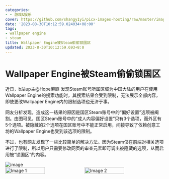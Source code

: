 ```yaml
---
categories:
- - 游戏&娱乐
cover: https://github.com/shangy1yi/picx-images-hosting/raw/master/image.4zfjtrdj52o0.webp
date: '2023-08-30T10:12:59.024034+08:00'
tags:
- wallpaper engine
- steam
title: Wallpaper Engine被Steam偷偷锁国区
updated: 2023-8-30T10:12:59.693+8:0
---
```

# Wallpaper Engine被Steam偷偷锁国区

近日，b站up主@Hope麻匪 发现Steam账号所属区域为中国大陆的用户在使用Wallpaper Engine的搜索功能时，其搜索结果会受到限制，无法展示全部内容，即使更改Wallpaper Engine内的限制选项也无济于事。

网友分析发现，造成这一结果的原因是国区Steam账号中的“偏好设置”选项被阉割。由图可见，国区Steam账号中的“成人内容偏好设置”只有3个选项，而外区有5个选项。被隐藏的2个选项在国区账号中不能正常启用，间接导致了依赖创意工坊的Wallpaper Engine也受到该选项的限制。

不过，也有网友发现了一些比较简单的解决方法。因为Steam仅在前端对相关选项进行了限制，所以用户只需要修改网页的审查元素即可调出被隐藏的选项，从而启用被“锁国区”的内容。

<img src="https://github.com/shangy1yi/picx-images-hosting/raw/master/image.4zfjtrdj52o0.webp" alt="image" />

<div style="display: flex; justify-content: space-between;">
    <img src="https://github.com/shangy1yi/picx-images-hosting/raw/master/image.2m0m9dx40bk0.webp" alt="Image 1" width="50%">
    <img src="https://github.com/shangy1yi/picx-images-hosting/raw/master/image.5ddm9tzwdb00.webp" alt="Image 2" width="50%">
</div>



